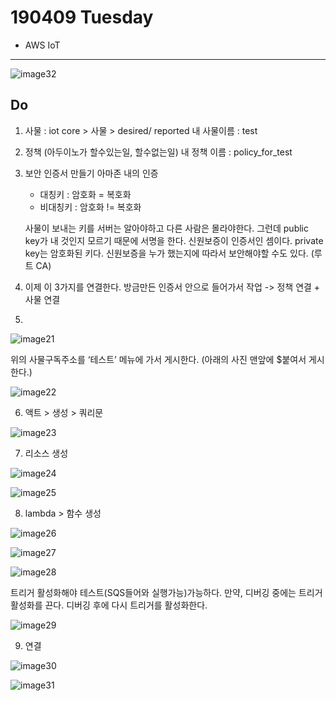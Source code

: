190409 Tuesday
===================

- AWS IoT
----------



 
![image32](image32.png)



Do
------------------ 
1. 사물 : iot core > 사물 > desired/ reported
    내 사물이름 : test

2. 정책 (아두이노가 할수있는일, 할수없는일)
   내 정책 이름 : policy_for_test

3. 보안 인증서 만들기
    아마존 내의 인증
    - 대칭키 : 암호화 = 복호화
    - 비대칭키 : 암호화 != 복호화

   사물이 보내는 키를 서버는 알아야하고 다른 사람은 몰라야한다. 그런데 public key가 내 것인지 모르기 때문에 서명을 한다. 신원보증이 인증서인 셈이다. private key는 암호화된 키다. 신원보증을 누가 했는지에 따라서 보안해야할 수도 있다. (루트 CA)

4. 이제 이 3가지를 연결한다. 
    방금만든 인증서 안으로 들어가서 작업 -> 정책 연결 + 사물 연결
 
5. 

![image21](image21.png)

위의 사물구독주소를 ‘테스트’ 메뉴에 가서 게시한다. (아래의 사진 맨앞에 $붙여서 게시한다.)

![image22](image22.png)

6. 액트 > 생성 > 쿼리문

 ![image23](image23.png)

7. 리소스 생성

 ![image24](image24.png)
 
 ![image25](image25.png)



8. lambda > 함수 생성 

 ![image26](image26.png)

 ![image27](image27.png)


 ![image28](image28.png)

트리거 활성화해야 테스트(SQS들어와 실행가능)가능하다. 
만약, 디버깅 중에는 트리거 활성화를 끈다. 디버깅 후에 다시 트리거를 활성화한다. 


 ![image29](image29.png)


9. 연결 

 ![image30](image30.png)


 ![image31](image31.png)

 

